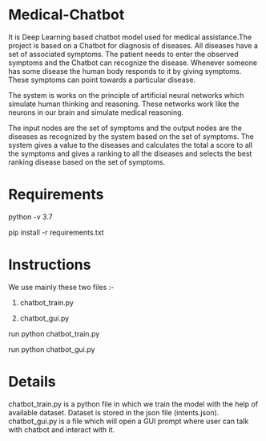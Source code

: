 # Medical-Chatbot
It is Deep Learning based chatbot model used for medical assistance.The project is based on a Chatbot for diagnosis of diseases. All diseases have a set of associated symptoms. The patient needs to enter the observed symptoms and the Chatbot can recognize the disease. Whenever someone has some disease the human body responds to it by giving symptoms. These symptoms can point towards a particular disease.

The system is works on the principle of artificial neural networks which simulate human thinking and reasoning. These networks work like the neurons in our brain and simulate medical reasoning. 
 
The input nodes are the set of symptoms and the output nodes are the diseases as recognized by the system based on the set of symptoms. The system gives a value to the diseases and calculates the total a score to all the symptoms and gives a ranking to all the diseases and selects the best ranking disease based on the set of symptoms.


# Requirements
python -v 3.7

pip install -r requirements.txt 


# Instructions
We use mainly these two files :-

1. chatbot_train.py

2. chatbot_gui.py

run python chatbot_train.py

run python chatbot_gui.py


# Details
chatbot_train.py is a python file in which we train the model with the help of available dataset. Dataset is stored in the json file (intents.json).
chatbot_gui.py is a file which will open a GUI prompt where user can talk with chatbot and interact with it.
